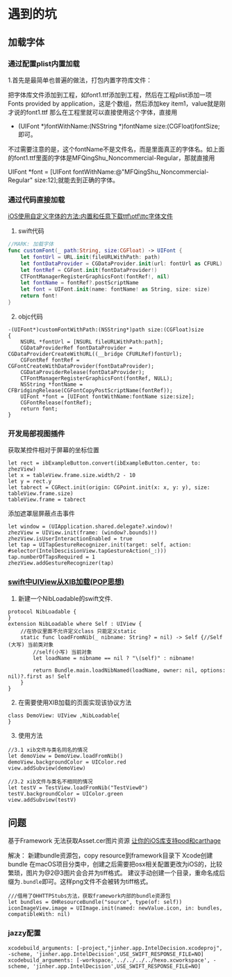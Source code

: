 #  遇到的坑

## 加载字体
### 通过配置plist内置加载
1.首先是最简单也普遍的做法，打包内置字符库文件：

把字体库文件添加到工程，如font1.ttf添加到工程，然后在工程plist添加一项Fonts provided by application，这是个数组，然后添加key item1，value就是刚才说的font1.ttf
那么在工程里就可以直接使用这个字体，直接用

+ (UIFont *)fontWithName:(NSString *)fontName size:(CGFloat)fontSize; 即可。

不过需要注意的是，这个fontName不是文件名，而是里面真正的字体名。如上面的font1.ttf里面的字体是MFQingShu_Noncommercial-Regular，那就直接用

UIFont *font = [UIFont fontWithName:@"MFQingShu_Noncommercial-Regular" size:12];就能去到正确的字体。

### 通过代码直接加载
[iOS使用自定义字体的方法:内置和任意下载ttf\otf\ttc字体文件](http://www.cnblogs.com/vicstudio/p/3961195.html)
1. swift代码
```swift
//MARK: 加载字体
func customFont(_ path:String, size:CGFloat) -> UIFont {
    let fontUrl = URL.init(fileURLWithPath: path)
    let fontDataProvider = CGDataProvider.init(url: fontUrl as CFURL)
    let fontRef = CGFont.init(fontDataProvider!)
    CTFontManagerRegisterGraphicsFont(fontRef!, nil)
    let fontName = fontRef?.postScriptName
    let font = UIFont.init(name: fontName! as String, size: size)
    return font!
}
```
2. objc代码
```objc
-(UIFont*)customFontWithPath:(NSString*)path size:(CGFloat)size
{
    NSURL *fontUrl = [NSURL fileURLWithPath:path];
    CGDataProviderRef fontDataProvider = CGDataProviderCreateWithURL((__bridge CFURLRef)fontUrl);
    CGFontRef fontRef = CGFontCreateWithDataProvider(fontDataProvider);
    CGDataProviderRelease(fontDataProvider);
    CTFontManagerRegisterGraphicsFont(fontRef, NULL);
    NSString *fontName = CFBridgingRelease(CGFontCopyPostScriptName(fontRef));
    UIFont *font = [UIFont fontWithName:fontName size:size];
    CGFontRelease(fontRef);
    return font;
}
```
### 开发局部视图插件
获取某控件相对于屏幕的坐标位置
```
let rect = ibExampleButton.convert(ibExampleButton.center, to: zhezView)
let x = tableView.frame.size.width/2 - 10
let y = rect.y
let tabrect = CGRect.init(origin: CGPoint.init(x: x, y: y), size: tableView.frame.size)
tableView.frame = tabrect
```
添加遮罩层屏蔽点击事件
```
let window = (UIApplication.shared.delegate?.window)!
zhezView = UIView.init(frame: (window?.bounds)!)
zhezView.isUserInteractionEnabled = true
let tap = UITapGestureRecognizer.init(target: self, action: #selector(IntelDescisionView.tapGestureAction(_:)))
tap.numberOfTapsRequired = 1
zhezView.addGestureRecognizer(tap)
```
### [swift中UIView从XIB加载(POP思想)](https://www.jianshu.com/p/8cbe0d767ba4)
1. 新建一个NibLoadable的swift文件.
```
protocol NibLoadable {
}
extension NibLoadable where Self : UIView {
    //在协议里面不允许定义class 只能定义static
    static func loadFromNib(_ nibname: String? = nil) -> Self {//Self (大写) 当前类对象
        //self(小写) 当前对象
        let loadName = nibname == nil ? "\(self)" : nibname!

        return Bundle.main.loadNibNamed(loadName, owner: nil, options: nil)?.first as! Self
    }
}
```
2. 在需要使用XIB加载的页面实现该协议方法
```
class DemoView: UIView ,NibLoadable{
}
```
3. 使用方法
```
//3.1 xib文件与类名同名的情况
let demoView = DemoView.loadFromNib()
demoView.backgroundColor = UIColor.red
view.addSubview(demoView)

//3.2 xib文件与类名不相同的情况
let testV = TestView.loadFromNib("TestView0")
testV.backgroundColor = UIColor.green
view.addSubview(testV)
```

## 问题
基于Framework 无法获取Asset.cer图片资源
[让你的iOS库支持pod和carthage](https://www.jianshu.com/p/30246a000bc6)

解决：
新建bundle资源包，copy resource到framework目录下
Xcode创建bundle 在macOS项目分类中，创建之后需要把osx相关配置更改为iOS的，比较繁琐，图片为@2@3图片会合并为tiff格式。
建议手动创建一个目录，重命名成后缀为`.bundle`即可。这样png文件不会被转为tiff格式。
```
///借用了OHHTTPStubs方法，获取framework内部的bundle资源包
let bundles = OHResourceBundle("source", type(of: self))
iconImageView.image = UIImage.init(named: newValue.icon, in: bundles, compatibleWith: nil)
```

### jazzy配置
```
xcodebuild_arguments: [-project,"jinher.app.IntelDecision.xcodeproj", -scheme, 'jinher.app.IntelDecision',USE_SWIFT_RESPONSE_FILE=NO]
xcodebuild_arguments: [-workspace,'../../../../hexo.xcworkspace', -scheme, 'jinher.app.IntelDecision',USE_SWIFT_RESPONSE_FILE=NO]
```
